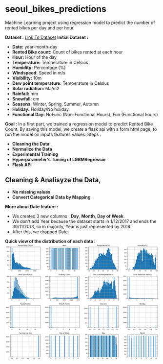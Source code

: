 # seoul_bikes_predictions
Machine Learning project using regression model to predict the number of rented bikes per day and per hour.

**Dataset :**
[Link To Dataset](https://archive.ics.uci.edu/dataset/560/seoul+bike+sharing+demand) 
**Initial Dataset :**
- **Date:** year-month-day
- **Rented Bike count:** Count of bikes rented at each hour
- **Hour:** Hour of the day
- **Temperature:** Temperature in Celsius
- **Humidity:** Percentage (%)
- **Windspeed:** Speed in m/s
- **Visibility:** 10m
- **Dew point temperature:** Temperature in Celsius
- **Solar radiation:** MJ/m2
- **Rainfall:** mm
- **Snowfall:** cm
- **Seasons:** Winter, Spring, Summer, Autumn
- **Holiday:** Holiday/No holiday
- **Functional Day:** NoFunc (Non-Functional Hours), Fun (Functional hours)

**Goal :**
In a first part, we trained a regression model to predict Rented Bike Count.
By saving this model, we create a flask api with a form html page, to run the model on inputs features values.
Steps :
- **Cleaning the Data**
- **Normalize the Data**
- **Experimental Training**
- **Hyperparameter's Tuning of LGBMRegressor**
- **Flask API**

## Cleaning & Analisyze the Data,
- **No missing values**
- **Convert Categorical Data by Mapping**

**More about Date feature :**
- We created 3 new columns : **Day**, **Month**, **Day of Week**.
- We don't add Year because the dataset starts in 1/12/2017 and ends the 30/11/2018, so in majority, Year is just represented by 2018.
- After this, we dropped Date.

**Quick view of the distribution of each data :**
![A screenshot of a computer program Description automatically generated](images/distribution.png)
